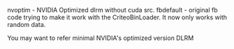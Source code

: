 nvoptim - NVIDIA Optimized dlrm without cuda src.
fbdefault - original fb code trying to make it work with the CriteoBinLoader. It now only works with random data.

You may want to refer minimal NVIDIA's optimized version DLRM

